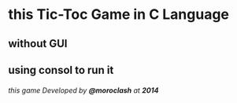 # this Tic-Toc Game in C Language
 
## **without GUI**

## using consol to run it



###### this game Developed by **@moroclash** at **2014**
